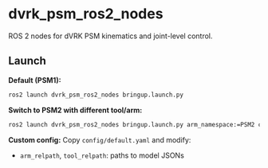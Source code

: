 
# dvrk_psm_ros2_nodes

ROS 2 nodes for dVRK PSM kinematics and joint-level control.

## Launch

**Default (PSM1):**
```bash
ros2 launch dvrk_psm_ros2_nodes bringup.launch.py
````

**Switch to PSM2 with different tool/arm:**

```bash
ros2 launch dvrk_psm_ros2_nodes bringup.launch.py arm_namespace:=PSM2 config:=$(ros2 pkg prefix dvrk_psm_ros2_nodes)/share/dvrk_psm_ros2_nodes/config/custom.yaml
```

**Custom config:**
Copy `config/default.yaml` and modify:

* `arm_relpath`, `tool_relpath`: paths to model JSONs 

